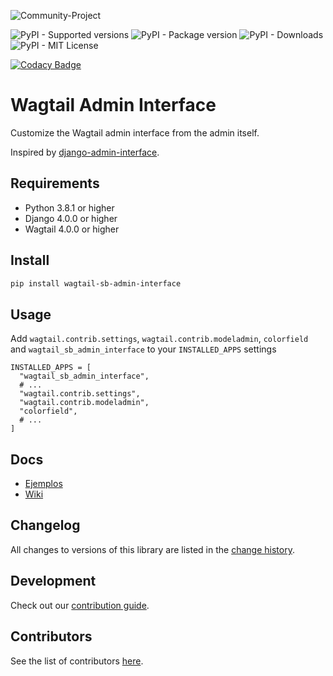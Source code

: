 ![Community-Project](https://gitlab.com/softbutterfly/open-source/open-source-office/-/raw/master/banners/softbutterfly-open-source--banner--community-project.png)

![PyPI - Supported versions](https://img.shields.io/pypi/pyversions/wagtail-sb-admin-interface)
![PyPI - Package version](https://img.shields.io/pypi/v/wagtail-sb-admin-interface)
![PyPI - Downloads](https://img.shields.io/pypi/dm/wagtail-sb-admin-interface)
![PyPI - MIT License](https://img.shields.io/pypi/l/wagtail-sb-admin-interface)

[![Codacy Badge](https://app.codacy.com/project/badge/Grade/f28072e8e0ac4605bd3235b7643929ad)](https://app.codacy.com/gl/softbutterfly/wagtail-sb-admin-interface/dashboard?utm_source=gl&utm_medium=referral&utm_content=&utm_campaign=Badge_grade)

# Wagtail Admin Interface

Customize the Wagtail admin interface from the admin itself.

Inspired by [django-admin-interface](https://github.com/fabiocaccamo/django-admin-interface).

## Requirements

- Python 3.8.1 or higher
- Django 4.0.0 or higher
- Wagtail 4.0.0 or higher

## Install

```bash
pip install wagtail-sb-admin-interface
```

## Usage

Add `wagtail.contrib.settings`, `wagtail.contrib.modeladmin`, `colorfield` and `wagtail_sb_admin_interface` to your `INSTALLED_APPS` settings

```
INSTALLED_APPS = [
  "wagtail_sb_admin_interface",
  # ...
  "wagtail.contrib.settings",
  "wagtail.contrib.modeladmin",
  "colorfield",
  # ...
]
```

## Docs

- [Ejemplos](https://gitlab.com/softbutterfly/open-source/wagtail-sb-admin-interface/-/wikis)
- [Wiki](https://gitlab.com/softbutterfly/open-source/wagtail-sb-admin-interface/-/wikis)

## Changelog

All changes to versions of this library are listed in the [change history](CHANGELOG.md).

## Development

Check out our [contribution guide](CONTRIBUTING.md).

## Contributors

See the list of contributors [here](https://gitlab.com/softbutterfly/open-source/wagtail-sb-admin-interface/-/graphs/develop).
